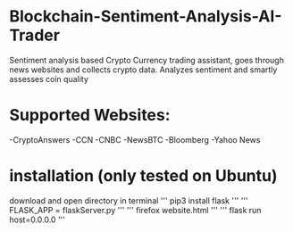 # Blockchain-Sentiment-Analysis-AI-Trader

Sentiment analysis based Crypto Currency trading assistant, goes through news websites and collects crypto data.
Analyzes sentiment and smartly assesses coin quality

# Supported Websites:

-CryptoAnswers
-CCN
-CNBC
-NewsBTC
-Bloomberg
-Yahoo News

# installation  (only tested on Ubuntu)

download and open directory in terminal
'''
pip3 install flask
'''
'''
FLASK_APP = flaskServer.py
'''
'''
firefox website.html
'''
'''
flask run host=0.0.0.0
'''
